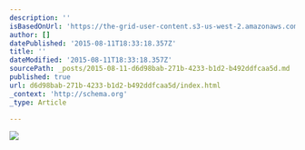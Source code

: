 ```yaml
---
description: ''
isBasedOnUrl: 'https://the-grid-user-content.s3-us-west-2.amazonaws.com/cdd2b28b-66d2-4e4c-890f-2feec6b4dc20.jpg'
author: []
datePublished: '2015-08-11T18:33:18.357Z'
title: ''
dateModified: '2015-08-11T18:33:18.357Z'
sourcePath: _posts/2015-08-11-d6d98bab-271b-4233-b1d2-b492ddfcaa5d.md
published: true
url: d6d98bab-271b-4233-b1d2-b492ddfcaa5d/index.html
_context: 'http://schema.org'
_type: Article

---
```

![](https://the-grid-user-content.s3-us-west-2.amazonaws.com/cdd2b28b-66d2-4e4c-890f-2feec6b4dc20.jpg)